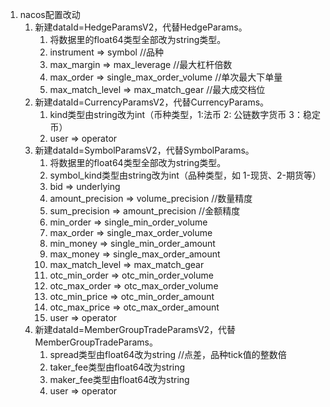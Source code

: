 1. nacos配置改动
   1. 新建dataId=HedgeParamsV2，代替HedgeParams。
      1. 将数据里的float64类型全部改为string类型。
      2. instrument => symbol //品种
      3. max_margin => max_leverage //最大杠杆倍数
      4. max_order => single_max_order_volume //单次最大下单量
      5. max_match_level => max_match_gear //最大成交档位
   2. 新建dataId=CurrencyParamsV2，代替CurrencyParams。
      1. kind类型由string改为int（币种类型，1:法币 2: 公链数字货币 3：稳定币）
      2. user => operator
   3. 新建dataId=SymbolParamsV2，代替SymbolParams。
      1. 将数据里的float64类型全部改为string类型。
      2. symbol_kind类型由string改为int（品种类型，如 1-现货、2-期货等）
      3. bid => underlying
      4. amount_precision => volume_precision //数量精度
      5. sum_precision => amount_precision //金额精度
      6. min_order => single_min_order_volume
      7. max_order => single_max_order_volume
      8. min_money => single_min_order_amount
      9. max_money => single_max_order_amount 
      10. max_match_level => max_match_gear 
      11. otc_min_order => otc_min_order_volume
      12. otc_max_order => otc_max_order_volume
      13. otc_min_price => otc_min_order_amount
      14. otc_max_price => otc_max_order_amount
      15. user => operator
   4. 新建dataId=MemberGroupTradeParamsV2，代替MemberGroupTradeParams。
      1. spread类型由float64改为string //点差，品种tick值的整数倍
      2. taker_fee类型由float64改为string
      3. maker_fee类型由float64改为string
      4. user => operator